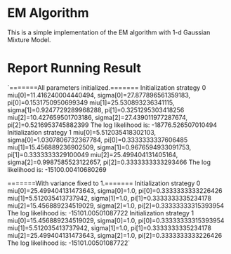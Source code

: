 # EM Algorithm
This is a simple implementation of the EM algorithm with 1-d Gaussian Mixture Model.

# Report Running Result
`=======All parameters initialized.=======
 Initialization strategy 0
 miu[0]=11.416240004440494, sigma[0]=27.877896561359183, pi[0]=0.1531750950699349
 miu[1]=25.530893236341115, sigma[1]=0.9247729289968288, pi[1]=0.3251295303418256
 miu[2]=10.427659501703186, sigma[2]=27.439011977287674, pi[2]=0.5216953745882399
 The log likelihood is: -18776.526507010494
 Initialization strategy 1
 miu[0]=5.512035418302103, sigma[0]=1.0307806732367784, pi[0]=0.3333333337606485
 miu[1]=15.456889236902509, sigma[1]=0.9676594933091753, pi[1]=0.3333333329100049
 miu[2]=25.499404131405164, sigma[2]=0.9987585523122657, pi[2]=0.3333333333293466
 The log likelihood is: -15100.00410680269
 
 =======With variance fixed to 1.=======
 Initialization strategy 0
 miu[0]=25.499404131473643, sigma[0]=1.0, pi[0]=0.3333333333226426
 miu[1]=5.512035413737942, sigma[1]=1.0, pi[1]=0.3333333335234178
 miu[2]=15.456889234519029, sigma[2]=1.0, pi[2]=0.33333333315393954
 The log likelihood is: -15101.00501087722
 Initialization strategy 1
 miu[0]=15.456889234519029, sigma[0]=1.0, pi[0]=0.33333333315393954
 miu[1]=5.512035413737942, sigma[1]=1.0, pi[1]=0.3333333335234178
 miu[2]=25.499404131473643, sigma[2]=1.0, pi[2]=0.3333333333226426
 The log likelihood is: -15101.00501087722`

